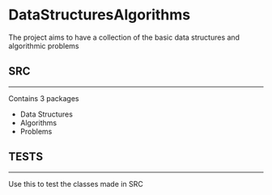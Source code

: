 # DataStructuresAlgorithms
The project aims to have a collection of the basic data structures and algorithmic problems

## SRC
---

  Contains 3 packages
  
  - Data Structures
  - Algorithms
  - Problems
  
## TESTS
---
  Use this to test the classes made in SRC
